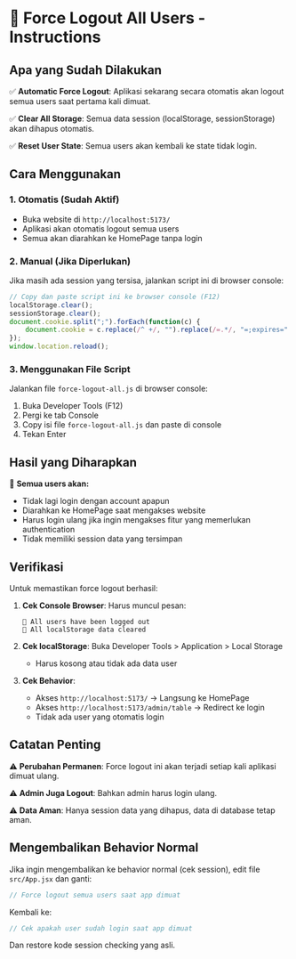 # 🚪 Force Logout All Users - Instructions

## Apa yang Sudah Dilakukan

✅ **Automatic Force Logout**: Aplikasi sekarang secara otomatis akan logout semua users saat pertama kali dimuat.

✅ **Clear All Storage**: Semua data session (localStorage, sessionStorage) akan dihapus otomatis.

✅ **Reset User State**: Semua users akan kembali ke state tidak login.

## Cara Menggunakan

### 1. Otomatis (Sudah Aktif)
- Buka website di `http://localhost:5173/`
- Aplikasi akan otomatis logout semua users
- Semua akan diarahkan ke HomePage tanpa login

### 2. Manual (Jika Diperlukan)
Jika masih ada session yang tersisa, jalankan script ini di browser console:

```javascript
// Copy dan paste script ini ke browser console (F12)
localStorage.clear();
sessionStorage.clear();
document.cookie.split(";").forEach(function(c) { 
    document.cookie = c.replace(/^ +/, "").replace(/=.*/, "=;expires=" + new Date().toUTCString() + ";path=/"); 
});
window.location.reload();
```

### 3. Menggunakan File Script
Jalankan file `force-logout-all.js` di browser console:
1. Buka Developer Tools (F12)
2. Pergi ke tab Console
3. Copy isi file `force-logout-all.js` dan paste di console
4. Tekan Enter

## Hasil yang Diharapkan

🎯 **Semua users akan:**
- Tidak lagi login dengan account apapun
- Diarahkan ke HomePage saat mengakses website
- Harus login ulang jika ingin mengakses fitur yang memerlukan authentication
- Tidak memiliki session data yang tersimpan

## Verifikasi

Untuk memastikan force logout berhasil:

1. **Cek Console Browser**: Harus muncul pesan:
   ```
   🚪 All users have been logged out
   🧹 All localStorage data cleared
   ```

2. **Cek localStorage**: Buka Developer Tools > Application > Local Storage
   - Harus kosong atau tidak ada data user

3. **Cek Behavior**: 
   - Akses `http://localhost:5173/` → Langsung ke HomePage
   - Akses `http://localhost:5173/admin/table` → Redirect ke login
   - Tidak ada user yang otomatis login

## Catatan Penting

⚠️ **Perubahan Permanen**: Force logout ini akan terjadi setiap kali aplikasi dimuat ulang.

⚠️ **Admin Juga Logout**: Bahkan admin harus login ulang.

⚠️ **Data Aman**: Hanya session data yang dihapus, data di database tetap aman.

## Mengembalikan Behavior Normal

Jika ingin mengembalikan ke behavior normal (cek session), edit file `src/App.jsx` dan ganti:
```javascript
// Force logout semua users saat app dimuat
```
Kembali ke:
```javascript
// Cek apakah user sudah login saat app dimuat
```

Dan restore kode session checking yang asli.